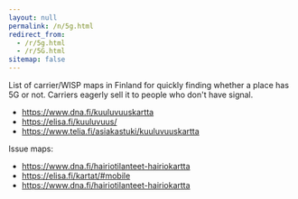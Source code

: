 ```yaml
---
layout: null
permalink: /n/5g.html
redirect_from:
  - /r/5g.html
  - /r/5G.html
sitemap: false
---
```


List of carrier/WISP maps in Finland for quickly finding whether a place
has 5G or not. Carriers eagerly sell it to people who don't have signal.

* https://www.dna.fi/kuuluvuuskartta
* https://elisa.fi/kuuluvuus/
* https://www.telia.fi/asiakastuki/kuuluvuuskartta

Issue maps:

* https://www.dna.fi/hairiotilanteet-hairiokartta
* https://elisa.fi/kartat/#mobile
* https://www.dna.fi/hairiotilanteet-hairiokartta
